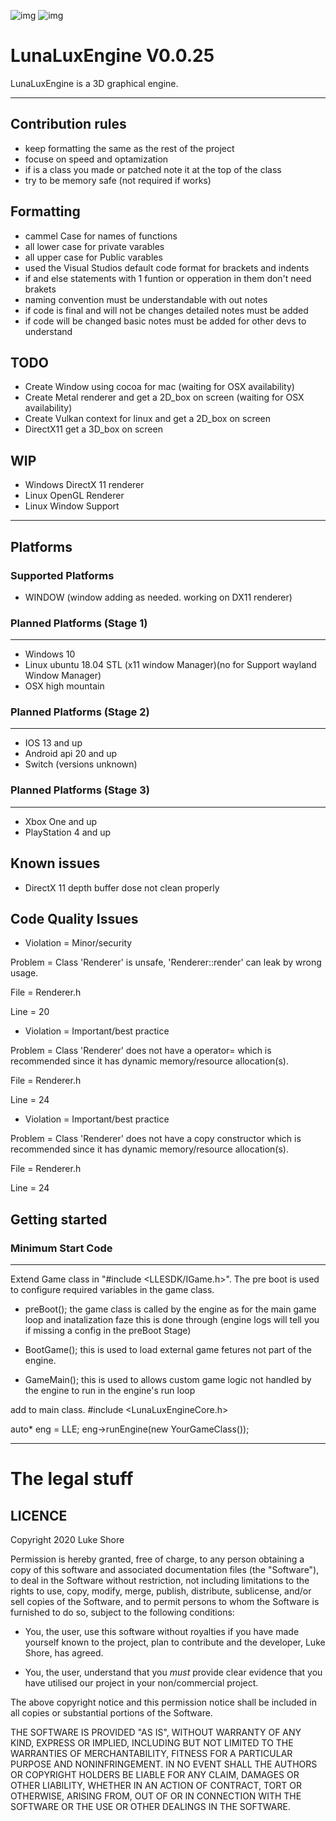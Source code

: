 ![img](https://www.code-inspector.com/project/4310/status/svg)  ![img](https://www.code-inspector.com/project/4310/score/svg)
# LunaLuxEngine V0.0.25
LunaLuxEngine is a 3D graphical engine.

----------------------------------------------------------------------------------------------

## Contribution rules

- keep formatting the same as the rest of the project
- focuse on speed and optamization
- if is a class you made or patched note it at the top of the class
- try to be memory safe (not required if works)

## Formatting

- cammel Case for names of functions
- all lower case for private varables
- all upper case for Public varables
- used the Visual Studios default code format for brackets and indents
- if and else statements with 1 funtion or opperation in them don't need brakets
- naming convention must be understandable with out notes
- if code is final and will not be changes detailed notes must be added
- if code will be changed basic notes must be added for other devs to understand

## TODO
- Create Window using cocoa for mac (waiting for OSX availability)
- Create Metal renderer and get a 2D_box on screen (waiting for OSX availability)
- Create Vulkan context for linux and get a 2D_box on screen
- DirectX11 get a 3D_box on screen

## WIP
- Windows DirectX 11 renderer
- Linux OpenGL Renderer
- Linux Window Support

-----------------------
## Platforms

### Supported Platforms
- WINDOW (window adding as needed. working on DX11 renderer)

### Planned Platforms (Stage 1)
-----------------------------------------------------------------------------------------------
 - Windows 10
 - Linux ubuntu 18.04 STL (x11 window Manager)(no for Support wayland Window Manager)
 - OSX high mountain

### Planned Platforms (Stage 2)
-----------------------------------------------------------------------------------------------
 - IOS 13 and up
 - Android api 20 and up
 - Switch (versions unknown)

### Planned Platforms (Stage 3)
-----------------------------------------------------------------------------------------------
 - Xbox One and up
 - PlayStation 4 and up

## Known issues
- DirectX 11 depth buffer dose not clean properly

## Code Quality Issues
- Violation = Minor/security

Problem = Class 'Renderer' is unsafe, 'Renderer::render' can leak by wrong usage.

File = Renderer.h

Line = 20

- Violation = Important/best practice

Problem = Class 'Renderer' does not have a operator= which is recommended since it has dynamic memory/resource allocation(s).

File = Renderer.h

Line = 24

- Violation = Important/best practice

Problem = Class 'Renderer' does not have a copy constructor which is recommended since it has dynamic memory/resource allocation(s).

File = Renderer.h

Line = 24
## Getting started

### Minimum Start Code
-----------------------
Extend Game class in "#include <LLESDK/IGame.h>".
The pre boot is used to configure required variables in the game class.

- preBoot();
the game class is called by the engine as for the main game loop and inatalization faze this is done through
(engine logs will tell you if missing a config in the preBoot Stage)

- BootGame();
this is used to load external game fetures not part of the engine.

- GameMain();
this is used to allows custom game logic not handled by the engine to run in the engine's run loop

add to main class.
#include <LunaLuxEngineCore.h>

auto* eng = LLE;
eng->runEngine(new YourGameClass());

-----------------------

# The legal stuff

## LICENCE
Copyright 2020 Luke Shore

Permission is hereby granted, free of charge, to any person obtaining a copy of this software and associated documentation files (the "Software"), to deal in the Software without restriction, not including limitations to the rights to use, copy, modify, merge, publish, distribute, sublicense, and/or sell copies of the Software, and to permit persons to whom the Software is furnished to do so, subject to the following conditions:

- You, the user, use this software without royalties if you have made yourself known to the project, plan to contribute and the developer, Luke Shore, has agreed.

- You, the user, understand that you *must* provide clear evidence that you have utilised our project in your non/commercial project.

The above copyright notice and this permission notice shall be included in all copies or substantial portions of the Software.

THE SOFTWARE IS PROVIDED "AS IS", WITHOUT WARRANTY OF ANY KIND, EXPRESS OR IMPLIED, INCLUDING BUT NOT LIMITED TO THE WARRANTIES OF MERCHANTABILITY, FITNESS FOR A PARTICULAR PURPOSE AND NONINFRINGEMENT. IN NO EVENT SHALL THE AUTHORS OR COPYRIGHT HOLDERS BE LIABLE FOR ANY CLAIM, DAMAGES OR OTHER LIABILITY, WHETHER IN AN ACTION OF CONTRACT, TORT OR OTHERWISE, ARISING FROM, OUT OF OR IN CONNECTION WITH THE SOFTWARE OR THE USE OR OTHER DEALINGS IN THE SOFTWARE.
